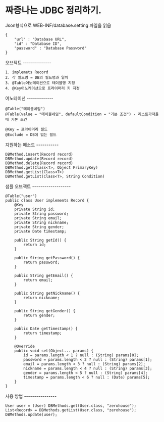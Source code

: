 짜증나는 JDBC 정리하기.
===========

Json형식으로 WEB-INF/database.setting 파일을 읽음

	{
		"url" : "Database URL",
		"id" : "Database ID",
		"password" : "Database Password"
	}

오브젝트 --------------

	1. implemets Record
	2. 각 필드명 = DB의 필드명과 일치
	3. @Table어노테이션으로 테이블명 지정
	4. @Key어노케이션으로 프라이머리 키 지정

어노테이션 -------------
	
	@Table("테이블네임")
	@Table(value = "테이블네임", defaultCondition = "기본 조건") - 리스트가져올 때 기본 조건
		
	@Key = 프라이머리 필드
	@Exclude = DB에 없는 필드

지원하는 메소드 -----------

	DBMethod.insert(Record record)
	DBMethod.update(Record record)
	DBMethod.delete(Record record)
	DBMethod.get(Class<T>, Object PrimaryKey)
	DBMethod.getList(Class<T>)
	DBMethod.getList(Class<T>, String Condition)

샘플 오브젝트 -------------------

	@Table("user")
	public class User implements Record {
		@Key
		private String id;
		private String password;
		private String email;
		private String nickname;
		private String gender;
		private Date timestamp;
	
		public String getId() {
			return id;
		}
	
		public String getPassword() {
			return password;
		}
	
		public String getEmail() {
			return email;
		}
	
		public String getNickname() {
			return nickname;
		}
	
		public String getGender() {
			return gender;
		}
	
		public Date getTimestamp() {
			return timestamp;
		}
	
		@Override
		public void set(Object... params) {
			id = params.length < 1 ? null : (String) params[0];
			password = params.length < 2 ? null : (String) params[1];
			email = params.length < 3 ? null : (String) params[2];
			nickname = params.length < 4 ? null : (String) params[3];
			gender = params.length < 5 ? null : (String) params[4];
			timestamp = params.length < 6 ? null : (Date) params[5];
		}
	}
	
사용 방법 ----------------

	User user = (User) DBMethods.get(User.class, "zerohouse");
	List<Record> = DBMethods.getList(User.class, "zerohouse");
	DBMethods.update(user);
